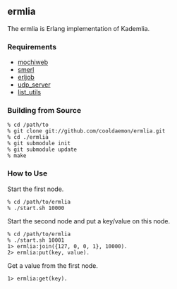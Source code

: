 ## ermlia
The ermlia is Erlang implementation of Kademlia.
 
### Requirements
* [mochiweb](http://code.google.com/p/mochiweb/ "mochiweb")
* [smerl](http://code.google.com/p/smerl/ "smerl")
* [erljob](http://github.com/cooldaemon/erljob/ "erljob")
* [udp_server](http://gist.github.com/1458 "udp_server")
* [list_utils](http://gist.github.com/7239 "list_utils")

### Building from Source
    % cd /path/to
    % git clone git://github.com/cooldaemon/ermlia.git
    % cd ./ermlia
    % git submodule init
    % git submodule update
    % make

### How to Use
Start the first node.

    % cd /path/to/ermlia
    % ./start.sh 10000

Start the second node and put a key/value on this node.

    % cd /path/to/ermlia
    % ./start.sh 10001
    1> ermlia:join({127, 0, 0, 1}, 10000).
    2> ermlia:put(key, value).

Get a value from the first node.

    1> ermlia:get(key).

